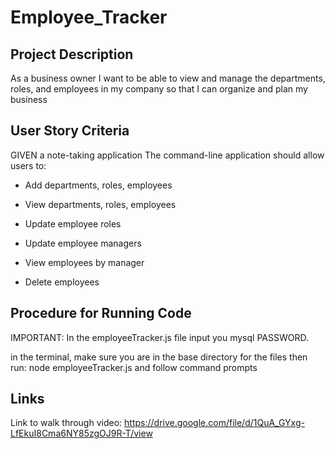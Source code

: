 # Employee_Tracker

## Project Description

As a business owner
I want to be able to view and manage the departments, roles, and employees in my company
so that I can organize and plan my business

## User Story Criteria

GIVEN a note-taking application
The command-line application should allow users to:

- Add departments, roles, employees

- View departments, roles, employees

- Update employee roles

- Update employee managers

- View employees by manager

- Delete employees

## Procedure for Running Code

IMPORTANT: In the employeeTracker.js file input you mysql PASSWORD.

in the terminal, make sure you are in the base directory for the files then run: node employeeTracker.js and follow command prompts

## Links

Link to walk through video: https://drive.google.com/file/d/1QuA_GYxg-LfEkuI8Cma6NY85zgOJ9R-T/view
